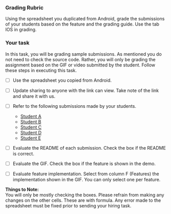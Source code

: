 ### Grading Rubric

Using the spreadsheet you duplicated from Android, grade the submissions of your students based on the feature and the grading guide. Use the tab IOS in grading. 

### Your task

In this task, you will be grading sample submissions. As mentioned you do not need to check the source code. Rather, you will only be grading the assignment based on the GIF or video submitted by the student. Follow these steps in executing this task. 

- [ ] Use the spreadsheet you copied from Android. 
- [ ] Update sharing to anyone with the link can view. Take note of the link and share it with us.
- [ ] Refer to the following submissions made by your students.
      
  - [Student A](https://github.com/AlynMing/ios102-studentA)
  - [Student B](https://github.com/AlynMing/ios102-studentB)
  - [Student C](https://github.com/AlynMing/ios102-studentC)
  - [Student D](https://github.com/AlynMing/ios102-studentD)
  - [Student E](https://github.com/AlynMing/ios102-studentE)
      
- [ ] Evaluate the README of each submission. Check the box if the README is correct. 
- [ ] Evaluate the GIF. Check the box if the feature is shown in the demo. 
- [ ] Evaluate feature implementation. Select from column F (Features) the implementation shown in the GIF. You can only select one per feature.

**Things to Note:** <br>
You will only be mostly checking the boxes. Please refrain from making any changes on the other cells. These are with formula. Any error made to the spreadsheet must be fixed prior to sending your hiring task.  

